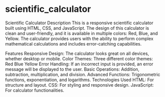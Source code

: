 # scientific_calculator
Scientific Calculator
Description
This is a responsive scientific calculator built using HTML, CSS, and JavaScript. The design of this calculator is clean and user-friendly, and it is available in multiple colors: Red, Blue, and Yellow. The calculator provides users with the ability to perform complex mathematical calculations and includes error-catching capabilities.

Features
Responsive Design: The calculator looks great on all devices, whether desktop or mobile.
Color Themes: Three different color themes:
Red
Blue
Yellow
Error Handling: If an incorrect input is provided, an error message will be displayed to the user.
Basic Operations: Addition, subtraction, multiplication, and division.
Advanced Functions: Trigonometric functions, exponentiation, and logarithms.
Technologies Used
HTML: For structure and layout.
CSS: For styling and responsive design.
JavaScript: For calculator functionalities.
